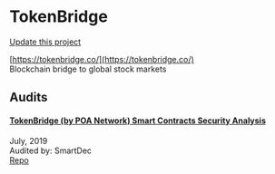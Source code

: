 
# TokenBridge

[Update this project](https://github.com/ConsenSys/blockchainSecurityDB/edit/master/projects/tokenbridge.json)
  
[https://tokenbridge.co/](https://tokenbridge.co/)<br>
Blockchain bridge to global stock markets


## Audits



#### [TokenBridge (by POA Network) Smart Contracts Security Analysis](https://blog.smartdec.net/tokenbridge-by-poa-network-smart-contracts-security-analysis-156c509abe5f)

July, 2019<br>
Audited by: SmartDec<br>
[Repo](https://github.com/poanetwork/tokenbridge-contracts)
      

  



